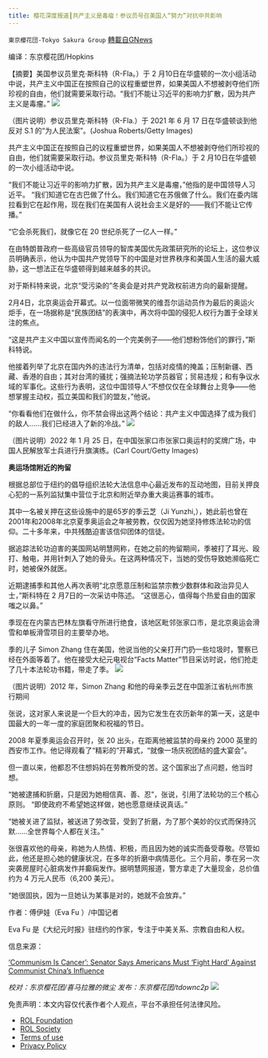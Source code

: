 ```yaml
---
title: 樱花深度报道┃共产主义是毒瘤！参议员号召美国人“努力”对抗中共影响
---
```

`東京櫻花団-Tokyo Sakura Group` [轉載自GNews](https://gnews.org/zh-hans/2006348/)

编译：东京樱花团/Hopkins

【摘要】美国参议员里克·斯科特（R-Fla。）于 2 月10日在华盛顿的一次小组活动中说，共产主义中国正在按照自己的议程重塑世界，如果美国人不想被剥夺他们所珍视的自由，他们就需要采取行动。“我们不能让习近平的影响力扩散，因为共产主义是毒瘤。”
![](https://assets.gnews.org/wp-content/uploads/2022/02/8-17.jpg)


（图片说明）参议员里克·斯科特（R-Fla.）于 2021 年 6 月 17 日在华盛顿谈到他反对 S.1 的“为人民法案”。(Joshua Roberts/Getty Images)

共产主义中国正在按照自己的议程重塑世界，如果美国人不想被剥夺他们所珍视的自由，他们就需要采取行动。参议员里克·斯科特（R-Fla。）于 2 月10日在华盛顿的一次小组活动中说。

“我们不能让习近平的影响力扩散，因为共产主义是毒瘤，”他指的是中国领导人习近平。 “我们知道它在古巴做了什么。我们知道它在苏俄做了什么。我们在委内瑞拉看到它在起作用，现在我们在美国有人说社会主义是好的——我们不能让它传播。”

“它会杀死我们，就像它在 20 世纪杀死了一亿人一样。”

在由特朗普政府一些高级官员领导的智库美国优先政策研究所的论坛上，这位参议员明确表示，他认为中国共产党领导下的中国是对世界秩序和美国人生活的最大威胁，这一想法正在华盛顿得到越来越多的共识。

对于斯科特来说，北京“受污染的”冬奥会是对共产党政权前进方向的最新提醒。

2月4日，北京奥运会开幕式。以一位面带微笑的维吾尔运动员作为最后的奥运火炬手，在一场据称是“民族团结”的表演中，再次将中国的侵犯人权行为置于全球关注的焦点。

“这是共产主义中国以宣传而闻名的一个完美例子——他们想粉饰他们的罪行，”斯科特说。

他接着列举了北京在国内外的违法行为清单，包括对疫情的掩盖；压制新疆、西藏、香港的自由；其对台湾的骚扰；强摘法轮功学员器官；贸易违规；和有争议水域的军事化。这些行为表明，这位中国领导人“不想仅仅在全球舞台上竞争——他想掌握主动权，孤立美国和我们的盟友，”他说。

“你看看他们在做什么，你不禁会得出这两个结论：共产主义中国选择了成为我们的敌人……我们已经进入了新的冷战。”
![](https://assets.gnews.org/wp-content/uploads/2022/02/9-12.jpg)


（图片说明）2022 年 1 月 25 日，在中国张家口市张家口奥运村的奖牌广场，中国人民解放军士兵进行升旗演练。(Carl Court/Getty Images)

**奥运场馆附近的拘留**

根据总部位于纽约的倡导组织法轮大法信息中心最近发布的互动地图，目前关押良心犯的一系列监狱集中营位于北京和附近举办重大奥运赛事的城市。

其中一名被关押在这些设施中的是65岁的季云芝（Ji Yunzhi,），她此前也曾在2001年和2008年北京夏季奥运会之年被劳教，仅仅因为她坚持修炼法轮功的信仰。二十多年来，中共残酷迫害该信仰团体的信徒。

据追踪法轮功迫害的美国网站明慧网称，在她之前的拘留期间，季被打了耳光、殴打、触电，并用针刺入了她的骨头。在这两种情况下，当她的受伤导致她濒临死亡时，她被保外就医。

近期逮捕季和其他人再次表明“北京愿意压制和监禁宗教少数群体和政治异见人士，”斯科特在 2 月7日的一次采访中陈述。 “这很恶心，值得每个热爱自由的国家嗤之以鼻。”

季现在在内蒙古巴林左旗看守所进行绝食，该地区毗邻张家口市，是北京奥运会滑雪和单板滑雪项目的主要举办地。

季的儿子 Simon Zhang 住在美国，他说当他的父亲打开门扔一些垃圾时，警察已经在外面等着了。他在接受大纪元电视台“Facts Matter”节目采访时说，他们抢走了几十本法轮功书籍，带走了季。
![](https://assets.gnews.org/wp-content/uploads/2022/02/10-11.jpg)


（图片说明）2012 年，Simon Zhang 和他的母亲季云芝在中国浙江省杭州市旅行期间

张说，这对家人来说是一个巨大的冲击，因为它发生在农历新年的第一天，这是中国最大的一年一度的家庭团聚和祝福的节日。

2008 年夏季奥运会召开时，张 20 出头，在距离他被监禁的母亲约 2000 英里的西安市工作。他记得观看了“精彩的”开幕式，“就像一场庆祝团结的盛大宴会”。

但一直以来，他都忍不住想妈妈在劳教所受的苦。这个国家出了点问题，他当时想。

“她被逮捕和折磨，只是因为她相信真、善、忍”，张说，引用了法轮功的三个核心原则。 “即使政府不希望她这样做，她也愿意继续说真话。”

“她被关进了监狱，被送进了劳改营，受到了折磨，为了那个美妙的仪式而保持沉默……全世界每个人都在关注。”

张很喜欢他的母亲，称她为人热情、积极，而且因为她的诚实而备受尊敬。尽管如此，他还是担心她的健康状况，在多年的折磨中病情恶化。三个月前，季在另一次突袭房屋时心脏病发作并癫痫发作。据明慧网报道，警方拿走了大量现金，总价值约为 4 万元人民币（6,200 美元）。

“她很固执，因为一旦她认为某事是对的，她就不会放弃。”

作者：傅伊娃（Eva Fu ）/中国记者

Eva Fu 是《大纪元时报》驻纽约的作家，专注于中美关系、宗教自由和人权。

信息来源：

[‘Communism Is Cancer’: Senator Says Americans Must ‘Fight Hard’ Against Communist China’s Influence](https://www.theepochtimes.com/communism-is-cancer-senator-says-americans-must-fight-hard-against-communist-chinas-influence_4270939.html)

*校对：东京樱花团/喜马拉雅的微尘*
*发布：东京樱花团/tdownc2p*
![](https://assets.gnews.org/wp-content/uploads/2021/12/yht.jpg)
 

免责声明：本文内容仅代表作者个人观点，平台不承担任何法律风险。

- [ROL Foundation](https://rolfoundation.org/)
- [ROL Society](https://rolsociety.org/)
- [Terms of use](https://gnews.org/terms-of-use-3/)
- [Privacy Policy](https://gnews.org/privacy-policy/)
